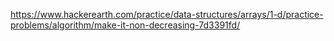 https://www.hackerearth.com/practice/data-structures/arrays/1-d/practice-problems/algorithm/make-it-non-decreasing-7d3391fd/
